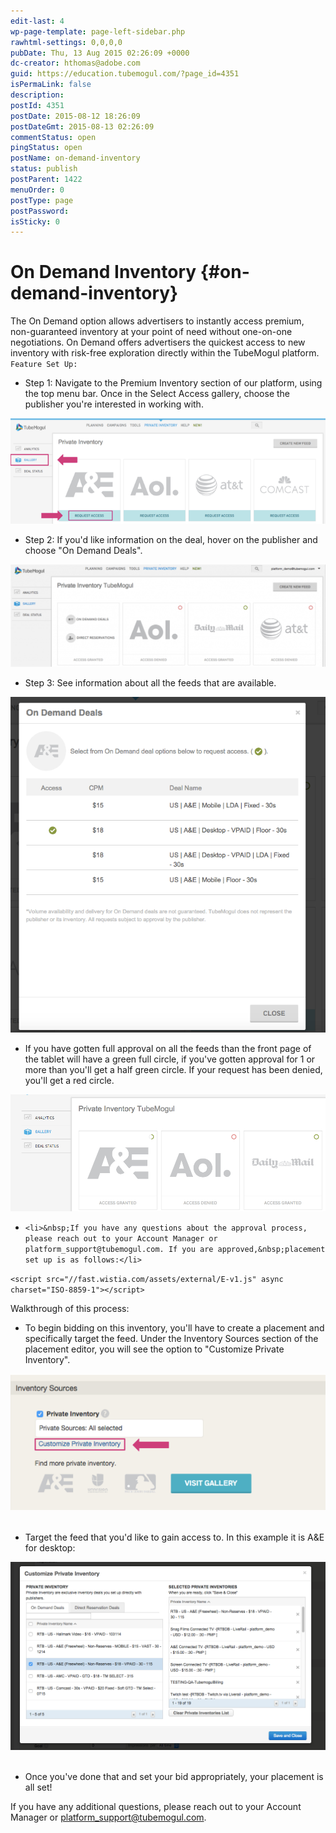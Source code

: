 ```yaml
---
edit-last: 4
wp-page-template: page-left-sidebar.php
rawhtml-settings: 0,0,0,0
pubDate: Thu, 13 Aug 2015 02:26:09 +0000
dc-creator: hthomas@adobe.com
guid: https://education.tubemogul.com/?page_id=4351
isPermaLink: false
description: 
postId: 4351
postDate: 2015-08-12 18:26:09
postDateGmt: 2015-08-13 02:26:09
commentStatus: open
pingStatus: open
postName: on-demand-inventory
status: publish
postParent: 1422
menuOrder: 0
postType: page
postPassword: 
isSticky: 0
---
```


# On Demand Inventory {#on-demand-inventory}

The On Demand option allows advertisers to instantly access premium, non-guaranteed inventory at your point of need without one-on-one negotiations. On Demand offers advertisers the quickest access to new inventory with risk-free exploration directly within the TubeMogul platform. `Feature Set Up:`

* Step 1: Navigate to the Premium Inventory section of our platform, using the top menu bar. Once in the Select Access gallery, choose the publisher you're interested in working with.

[ ![selectax](assets/selectax.png)](assets/selectax.png)

* Step 2: If you'd like information on the deal, hover&nbsp;on the publisher and choose "On Demand Deals".

[ ![safas](assets/safas-1024x333.png)](assets/safas.png)

* Step 3: See information about all the feeds that are available.

[ ![seal](assets/seal.png)](assets/seal.png)

* If you have gotten full approval on all the feeds than the front page of the tablet will have a green full circle, if you've gotten approval for 1 or more than you'll get a half green circle. If your request has been denied, you'll get a red circle.

[ ![saas](assets/saas.png)](assets/saas.png)

* `<li>&nbsp;If you have any questions about the approval process, please reach out to your Account Manager or platform_support@tubemogul.com. If you are approved,&nbsp;placement set up is as follows:</li>`

`<script src="//fast.wistia.com/assets/external/E-v1.js" async charset="ISO-8859-1"></script>`

Walkthrough of this process:

* To begin bidding on this inventory, you'll have to create a placement and specifically target the feed. Under the Inventory Sources section of the placement editor, you will see the option to "Customize Private Inventory".

[ ![daf](assets/daf.png)](assets/daf.png) &nbsp;

* Target the feed that you'd like to gain access to. In this example it is A&E for desktop:

[ ![afawdsfa](assets/afawdsfa.png)](assets/afawdsfa.png) &nbsp;

* Once you've done that and set your bid appropriately, your placement is all set!

If you have any additional questions, please reach out to your Account Manager or platform_support@tubemogul.com. &nbsp; 